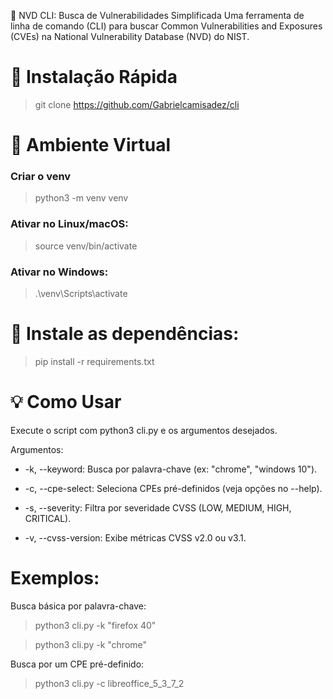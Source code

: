 🔎 NVD CLI: Busca de Vulnerabilidades Simplificada
Uma ferramenta de linha de comando (CLI) para buscar Common Vulnerabilities and Exposures (CVEs) na National Vulnerability Database (NVD) do NIST.

# 🚀 Instalação Rápida

> git clone https://github.com/Gabrielcamisadez/cli

# 🔮 Ambiente Virtual 

### Criar o venv
> python3 -m venv venv

### Ativar no Linux/macOS:
> source venv/bin/activate

### Ativar no Windows:
> .\venv\Scripts\activate

# 🔭 Instale as dependências:

> pip install -r requirements.txt

# 💡 Como Usar
Execute o script com python3 cli.py e os argumentos desejados.

Argumentos:
- -k, --keyword: Busca por palavra-chave (ex: "chrome", "windows 10").

- -c, --cpe-select: Seleciona CPEs pré-definidos (veja opções no --help).

- -s, --severity: Filtra por severidade CVSS (LOW, MEDIUM, HIGH, CRITICAL).

- -v, --cvss-version: Exibe métricas CVSS v2.0 ou v3.1.

# Exemplos:
Busca básica por palavra-chave:

> python3 cli.py -k "firefox 40"

> python3 cli.py -k "chrome"

Busca por um CPE pré-definido:

> python3 cli.py -c libreoffice_5_3_7_2




